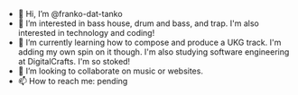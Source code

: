 - 👋 Hi, I’m @franko-dat-tanko
- 👀 I’m interested in bass house, drum and bass, and trap. I'm also interested in technology and coding!
- 🌱 I’m currently learning how to compose and produce a UKG track. I'm adding my own spin on it though. I'm also studying software engineering at DigitalCrafts. I'm so stoked!
- 💞️ I’m looking to collaborate on music or websites. 
- 📫 How to reach me: pending

<!---
franko-dat-tanko/franko-dat-tanko is a ✨ special ✨ repository because its `README.md` (this file) appears on your GitHub profile.
You can click the Preview link to take a look at your changes.
--->
